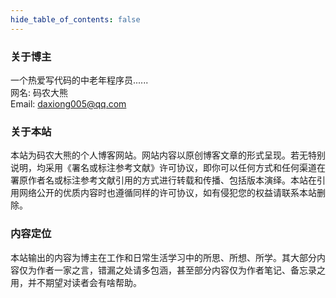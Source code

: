```yaml
---
hide_table_of_contents: false
---
```

<head>
  <title>关于 | 码农大熊博客网</title>
  <meta name="keywords" content="码农大熊博客网 盘古开发框架" />
</head>

### 关于博主
一个热爱写代码的中老年程序员......  
网名: 码农大熊  
Email: daxiong005@qq.com  

### 关于本站

本站为码农大熊的个人博客网站。网站内容以原创博客文章的形式呈现。若无特别说明，均采用《署名或标注参考文献》许可协议，即你可以任何方式和任何渠道在署原作者名或标注参考文献引用的方式进行转载和传播、包括版本演绎。本站在引用网络公开的优质内容时也遵循同样的许可协议，如有侵犯您的权益请联系本站删除。

### 内容定位
本站输出的内容为博主在工作和日常生活学习中的所思、所想、所学。其大部分内容仅为作者一家之言，错漏之处请多包涵，甚至部分内容仅为作者笔记、备忘录之用，并不期望对读者会有啥帮助。